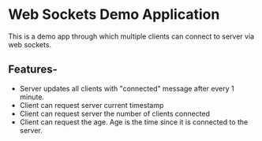 # Web Sockets Demo Application
This is a demo app through which multiple clients can connect to server via web sockets.

## Features-
- Server updates all clients with "connected" message after every 1 minute.
- Client can request server current timestamp
- Client can request server the number of clients connected
- Client can request the age. Age is the time since it is connected to the server.